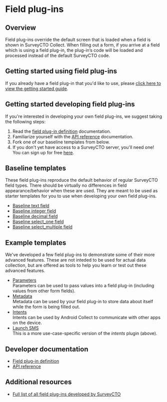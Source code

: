 # Field plug-ins

## Overview

Field plug-ins override the default screen that is loaded when a field is shown in SurveyCTO Collect. When filling out a form, if you arrive at a field which is using a field plug-in, the plug-in’s code will be loaded and processed instead of the default SurveyCTO code.

## Getting started using field plug-ins

If you already have a field plug-in that you'd like to use, please [click here to view the getting started guide](getting-started.md).

## Getting started developing field plug-ins

If you're interested in developing your own field plug-ins, we suggest taking the following steps:

1. Read the [field plug-in definition](docs/plug-in-definition.md) documentation.
1. Familiarize yourself with the [API reference](docs/api-reference.md) documentation.
1. Fork one of our baseline templates from below.
1. If you don't yet have access to a SurveyCTO server, you'll need one! You can sign up for free [here](https://login.surveycto.com/signup/step1.html).

## Baseline templates

These field plug-ins reproduce the default behavior of regular SurveyCTO field types. There should be virtually no differences in field appearance/behavior when these are used. They are meant to be used as starter templates for you to use when developing your own field plug-ins.

* [Baseline text field](https://github.com/SurveyCTO-field-plug-ins/baseline-text)
* [Baseline integer field](https://github.com/SurveyCTO-field-plug-ins/baseline-integer)
* [Baseline decimal field](https://github.com/SurveyCTO-field-plug-ins/baseline-decimal)
* [Baseline select_one field](https://github.com/SurveyCTO-field-plug-ins/baseline-select_one)
* [Baseline select_multiple field](https://github.com/SurveyCTO-field-plug-ins/baseline-select_multiple)

## Example templates

We've developed a few field plug-ins to demonstrate some of their more advanced features. These are not inteded to be used for actual data collection, but are offered as tools to help you learn or test out these advanced features.

* [Parameters](https://github.com/SurveyCTO-field-plug-ins/example-parameters)  
    Parameters can be used to pass values into a field plug-in (including values from other form fields).
* [Metadata](https://github.com/SurveyCTO-field-plug-ins/example-metadata)  
    Metadata can be used by your field plug-in to store data about itself while the form is being filled out.
* [Intents](https://github.com/SurveyCTO-field-plug-ins/example-intents)  
    Intents can be used by Android Collect to communicate with other apps on the device.
* [Launch SMS](https://github.com/SurveyCTO-field-plug-ins/launch-sms)  
    This is a more use-case-specific version of the *intents* plugin (above).

## Developer documentation

* [Field plug-in definition](docs/plug-in-definition.md)
* [API reference](docs/api-reference.md)

## Additional resources

* [Full list of all field plug-ins developed by SurveyCTO](https://github.com/SurveyCTO-field-plug-ins)

